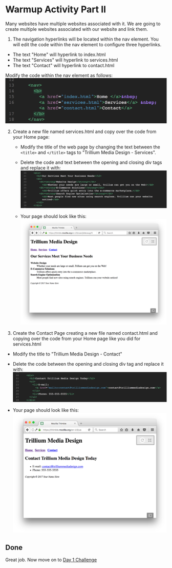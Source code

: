 # Warmup Activity Part II

Many websites have multiple websites associated with it. We are going to create multiple websites associated with our website and link them. 

1. The navigation hyperlinks will be located within the nav element. You will edit the code within the nav element to configure three hyperlinks. 
  - The text "Home" will hyperlink to index.html
  - The text "Services" will hyperlink to services.html
  - The text "Contact" will hyperlink to contact.html
  
  Modify the code within the nav element as follows:
  ![Nav](images/nav.png)
  
2. Create a new file named services.html and copy over the code from your Home page:
   
   - Modify the title of the web page by changing the text between the `<title>` and `</title>` tags to "Trillium Media Design - Services". 
   
   - Delete the code and text between the opening and closing div tags and replace it with: 
   ![Service Content](images/servicesContent.png)
   
   - Your page should look like this: 
   ![Services Final](images/servicesFinal.png)
   
3. Create the Contact Page creating a new file named contact.html and copying over the code from your Home page like you did for services.html
  
  - Modify the title to "Trillium Media Design - Contact" 
  
  - Delete the code between the opening and closing div tag and replace it with: 
  ![Contact Content](images/contactContent.png)
  
  - Your page should look like this:
  ![Contact Final](images/contactFinal.png)
  
  ## Done 
  
  Great job. Now move on to [Day 1 Challenge](../day1Challenge)

